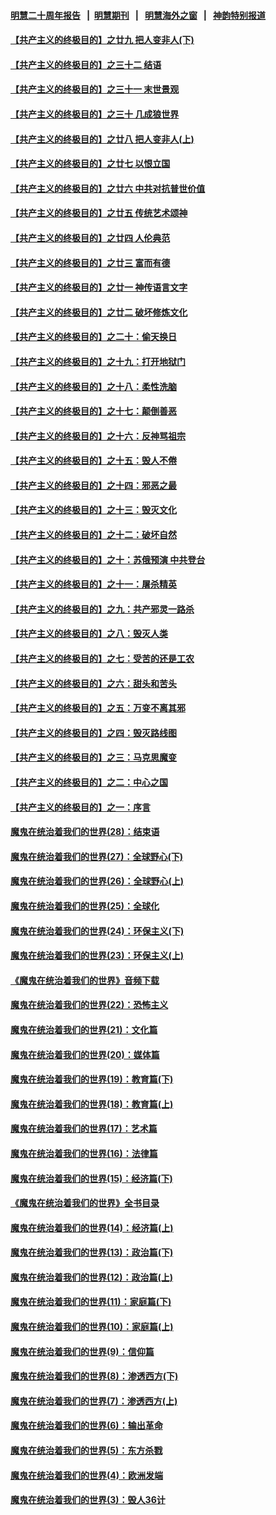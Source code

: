 #### [明慧二十周年报告](https://github.com/gfw-breaker/mh-reports/blob/master/README.md?t=07241220) &nbsp;&nbsp;|&nbsp;&nbsp;[明慧期刊](https://github.com/gfw-breaker/mh-qikan) &nbsp;&nbsp;|&nbsp;&nbsp; [明慧海外之窗](https://github.com/gfw-breaker/mh-news/blob/master/README.md?t=07241220) &nbsp;&nbsp;|&nbsp;&nbsp; [神韵特别报道](https://github.com/gfw-breaker/mh-news/blob/master/shenyun.md?t=07241220) 

#### [【共产主义的终极目的】之廿九 把人变非人(下)](../pages/nsc422/n11344140.md?t=07241220) 

#### [【共产主义的终极目的】之三十二 结语](../pages/nsc422/n11360535.md?t=07241220) 

#### [【共产主义的终极目的】之三十一 末世景观](../pages/nsc422/n11351129.md?t=07241220) 

#### [【共产主义的终极目的】之三十 几成狼世界](../pages/nsc422/n11348280.md?t=07241220) 

#### [【共产主义的终极目的】之廿八 把人变非人(上)](../pages/nsc422/n11340492.md?t=07241220) 

#### [【共产主义的终极目的】之廿七 以恨立国](../pages/nsc422/n11336944.md?t=07241220) 

#### [【共产主义的终极目的】之廿六 中共对抗普世价值](../pages/nsc422/n11324785.md?t=07241220) 

#### [【共产主义的终极目的】之廿五 传统艺术颂神](../pages/nsc422/n11296396.md?t=07241220) 

#### [【共产主义的终极目的】之廿四 人伦典范](../pages/nsc422/n11296397.md?t=07241220) 

#### [【共产主义的终极目的】之廿三 富而有德](../pages/nsc422/n11283598.md?t=07241220) 

#### [【共产主义的终极目的】之廿一 神传语言文字](../pages/nsc422/n11263265.md?t=07241220) 

#### [【共产主义的终极目的】之廿二 破坏修炼文化](../pages/nsc422/n11245728.md?t=07241220) 

#### [【共产主义的终极目的】之二十：偷天换日](../pages/nsc422/n11238846.md?t=07241220) 

#### [【共产主义的终极目的】之十九：打开地狱门](../pages/nsc422/n11206376.md?t=07241220) 

#### [【共产主义的终极目的】之十八：柔性洗脑](../pages/nsc422/n11199994.md?t=07241220) 

#### [【共产主义的终极目的】之十七：颠倒善恶](../pages/nsc422/n11179782.md?t=07241220) 

#### [【共产主义的终极目的】之十六：反神骂祖宗](../pages/nsc422/n11166798.md?t=07241220) 

#### [【共产主义的终极目的】之十五：毁人不倦](../pages/nsc422/n11166792.md?t=07241220) 

#### [【共产主义的终极目的】之十四：邪恶之最](../pages/nsc422/n11150249.md?t=07241220) 

#### [【共产主义的终极目的】之十三：毁灭文化](../pages/nsc422/n11135227.md?t=07241220) 

#### [【共产主义的终极目的】之十二：破坏自然](../pages/nsc422/n11135214.md?t=07241220) 

#### [【共产主义的终极目的】之十：苏俄预演 中共登台](../pages/nsc422/n11118424.md?t=07241220) 

#### [【共产主义的终极目的】之十一：屠杀精英](../pages/nsc422/n11118442.md?t=07241220) 

#### [【共产主义的终极目的】之九：共产邪灵一路杀](../pages/nsc422/n11114139.md?t=07241220) 

#### [【共产主义的终极目的】之八：毁灭人类](../pages/nsc422/n11108503.md?t=07241220) 

#### [【共产主义的终极目的】之七：受苦的还是工农](../pages/nsc422/n11101809.md?t=07241220) 

#### [【共产主义的终极目的】之六：甜头和苦头](../pages/nsc422/n11096971.md?t=07241220) 

#### [【共产主义的终极目的】之五：万变不离其邪](../pages/nsc422/n11091285.md?t=07241220) 

#### [【共产主义的终极目的】之四：毁灭路线图](../pages/nsc422/n11086284.md?t=07241220) 

#### [【共产主义的终极目的】之三：马克思魔变](../pages/nsc422/n11061941.md?t=07241220) 

#### [【共产主义的终极目的】之二：中心之国](../pages/nsc422/n11047728.md?t=07241220) 

#### [【共产主义的终极目的】之一：序言](../pages/nsc422/n11086077.md?t=07241220) 

#### [魔鬼在统治着我们的世界(28)：结束语](../pages/nsc422/n10936246.md?t=07241220) 

#### [魔鬼在统治着我们的世界(27)：全球野心(下)](../pages/nsc422/n10928319.md?t=07241220) 

#### [魔鬼在统治着我们的世界(26)：全球野心(上)](../pages/nsc422/n10900318.md?t=07241220) 

#### [魔鬼在统治着我们的世界(25)：全球化](../pages/nsc422/n10788205.md?t=07241220) 

#### [魔鬼在统治着我们的世界(24)：环保主义(下)](../pages/nsc422/n10695307.md?t=07241220) 

#### [魔鬼在统治着我们的世界(23)：环保主义(上)](../pages/nsc422/n10688613.md?t=07241220) 

#### [《魔鬼在统治着我们的世界》音频下载](../pages/nsc422/n10635553.md?t=07241220) 

#### [魔鬼在统治着我们的世界(22)：恐怖主义](../pages/nsc422/n10614727.md?t=07241220) 

#### [魔鬼在统治着我们的世界(21)：文化篇](../pages/nsc422/n10597706.md?t=07241220) 

#### [魔鬼在统治着我们的世界(20)：媒体篇](../pages/nsc422/n10586579.md?t=07241220) 

#### [魔鬼在统治着我们的世界(19)：教育篇(下)](../pages/nsc422/n10564808.md?t=07241220) 

#### [魔鬼在统治着我们的世界(18)：教育篇(上)](../pages/nsc422/n10526970.md?t=07241220) 

#### [魔鬼在统治着我们的世界(17)：艺术篇](../pages/nsc422/n10499093.md?t=07241220) 

#### [魔鬼在统治着我们的世界(16)：法律篇](../pages/nsc422/n10485969.md?t=07241220) 

#### [魔鬼在统治着我们的世界(15)：经济篇(下)](../pages/nsc422/n10469975.md?t=07241220) 

#### [《魔鬼在统治着我们的世界》全书目录](../pages/nsc422/n10464261.md?t=07241220) 

#### [魔鬼在统治着我们的世界(14)：经济篇(上)](../pages/nsc422/n10457370.md?t=07241220) 

#### [魔鬼在统治着我们的世界(13)：政治篇(下)](../pages/nsc422/n10448270.md?t=07241220) 

#### [魔鬼在统治着我们的世界(12)：政治篇(上)](../pages/nsc422/n10444576.md?t=07241220) 

#### [魔鬼在统治着我们的世界(11)：家庭篇(下)](../pages/nsc422/n10440961.md?t=07241220) 

#### [魔鬼在统治着我们的世界(10)：家庭篇(上)](../pages/nsc422/n10435448.md?t=07241220) 

#### [魔鬼在统治着我们的世界(9)：信仰篇](../pages/nsc422/n10432159.md?t=07241220) 

#### [魔鬼在统治着我们的世界(8)：渗透西方(下)](../pages/nsc422/n10429603.md?t=07241220) 

#### [魔鬼在统治着我们的世界(7)：渗透西方(上)](../pages/nsc422/n10426013.md?t=07241220) 

#### [魔鬼在统治着我们的世界(6)：输出革命](../pages/nsc422/n10421536.md?t=07241220) 

#### [魔鬼在统治着我们的世界(5)：东方杀戮](../pages/nsc422/n10417707.md?t=07241220) 

#### [魔鬼在统治着我们的世界(4)：欧洲发端](../pages/nsc422/n10414890.md?t=07241220) 

#### [魔鬼在统治着我们的世界(3)：毁人36计](../pages/nsc422/n10411583.md?t=07241220) 

